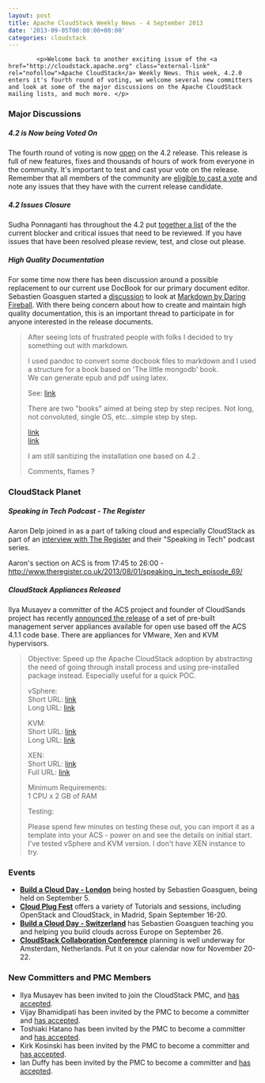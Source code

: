 ```yaml
---
layout: post
title: Apache CloudStack Weekly News - 4 September 2013
date: '2013-09-05T00:00:00+00:00'
categories: cloudstack
---
```

            <p>Welcome back to another exciting issue of the <a href="http://cloudstack.apache.org" class="external-link" rel="nofollow">Apache CloudStack</a> Weekly News. This week, 4.2.0 enters it's fourth round of voting, we welcome several new committers and look at some of the major discussions on the Apache CloudStack mailing lists, and much more. </p>


<h3><a name="ApacheCloudStackWeeklyNews-4September2013-MajorDiscussions"></a>Major Discussions</h3>

<h5><a name="ApacheCloudStackWeeklyNews-4September2013-4.2isNowbeingVotedOn"></a>4.2 is Now being Voted On</h5>

<p>The fourth round of voting is now <a href="http://markmail.org/message/xxfksrwvabkip2lb" class="external-link" rel="nofollow">open</a> on the 4.2 release. This release is full of new features, fixes and thousands of hours of work from everyone in the community. It's important to test and cast your vote on the release. Remember that all members of the community are <a href="http://cloudstack.apache.org/bylaws.html" class="external-link" rel="nofollow">eligible to cast a vote</a> and note any issues that they have with the current release candidate. </p>

<h5><a name="ApacheCloudStackWeeklyNews-4September2013-4.2IssuesClosure"></a>4.2 Issues Closure</h5>

<p>Sudha Ponnaganti has throughout the 4.2 put <a href="http://markmail.org/message/pwmlzcq7nwtcfdg5" class="external-link" rel="nofollow">together a list</a> of the the current blocker and critical issues that need to be reviewed. If you have issues that have been resolved please review, test, and close out please. </p>

<h5><a name="ApacheCloudStackWeeklyNews-4September2013-HighQualityDocumentation"></a>High Quality Documentation</h5>

<p>For some time now there has been discussion around a possible replacement to our current use DocBook for our primary document editor. Sebastien Goasguen started a <a href="http://markmail.org/message/5z2umxi3whcyqddy" class="external-link" rel="nofollow">discussion</a> to look at <a href="http://daringfireball.net/projects/markdown/" class="external-link" rel="nofollow">Markdown by Daring Fireball</a>. With there being concern about how to create and maintain high quality documentation, this is an important thread to participate in for anyone interested in the release documents. </p>

<blockquote>
<p>After seeing lots of frustrated people with folks I decided to try something out with markdown.</p>

<p>I used pandoc to convert some docbook files to markdown and I used a structure for a book based on 'The little mongodb' book.<br/>
We can generate epub and pdf using latex.</p>

<p>See: <a href="https://github.com/runseb/cloudstack-books" class="external-link" rel="nofollow">link</a></p>

<p>There are two "books" aimed at being step by step recipes. Not long, not convoluted, single OS, etc…simple step by step.</p>

<p><a href="https://github.com/runseb/cloudstack-books/blob/master/en/clients.markdown" class="external-link" rel="nofollow">link</a><br/>
<a href="https://github.com/runseb/cloudstack-books/blob/master/en/installation.markdown" class="external-link" rel="nofollow">link</a></p>

<p>I am still sanitizing the installation one based on 4.2 .</p>

<p>Comments, flames ?</p></blockquote>

<h3><a name="ApacheCloudStackWeeklyNews-4September2013-CloudStackPlanet"></a>CloudStack Planet</h3>

<h5><a name="ApacheCloudStackWeeklyNews-4September2013-SpeakinginTechPodcastTheRegister"></a>Speaking in Tech Podcast - The Register</h5>

<p>Aaron Delp joined in as a part of talking cloud and especially CloudStack as part of an <a href="http://markmail.org/message/ddyi72tzrfhcvycr" class="external-link" rel="nofollow">interview with The Register</a> and their "Speaking in Tech" podcast series. </p>

<p>Aaron's section on ACS is from 17:45 to 26:00 - <a href="http://www.theregister.co.uk/2013/08/01/speaking_in_tech_episode_69/" class="external-link" rel="nofollow">http://www.theregister.co.uk/2013/08/01/speaking_in_tech_episode_69/</a></p>

<h5><a name="ApacheCloudStackWeeklyNews-4September2013-CloudStackAppliancesReleased"></a>CloudStack Appliances Released</h5>

<p>Ilya Musayev a committer of the ACS project and founder of CloudSands project has recently <a href="http://markmail.org/message/cumk7jl2lt2e35jg" class="external-link" rel="nofollow">announced the release</a> of a set of pre-built management server appliances available for open use based off the ACS 4.1.1 code base. There are appliances for VMware, Xen and KVM hypervisors. </p>

<blockquote>
<p>Objective: Speed up the Apache CloudStack adoption by abstracting the need of going through install process and using pre-installed package instead. Especially useful for a quick POC.</p>

<p>vSphere:<br/>
Short URL: <a href="http://s.apache.org/vapp-acs411-vsphere" class="external-link" rel="nofollow">link</a><br/>
Long URL: <a href="http://download.cloudsand.com/appliances/cloudstack/centos6.4-x86_64-cloudstack-4.1.1.ova" class="external-link" rel="nofollow">link</a></p>

<p>KVM:<br/>
Short URL: <a href="http://s.apache.org/vapp-acs411-kvm" class="external-link" rel="nofollow">link</a><br/>
Long URL: <a href="http://download.cloudsand.com/appliances/cloudstack/centos6.4-x86_64-cloudstack-4.1.1.qcow2.bz2" class="external-link" rel="nofollow">link</a></p>

<p>XEN:<br/>
Short URL: <a href="http://s.apache.org/vapp-acs411-xen" class="external-link" rel="nofollow">link</a><br/>
Full URL: <a href="http://download.cloudsand.com/appliances/cloudstack/centos6.4-x86_64-cloudstack-4.1.1.vhd.bz2" class="external-link" rel="nofollow">link</a></p>

<p>Minimum Requirements:<br/>
1 CPU x 2 GB of RAM</p>

<p>Testing:</p>

<p>Please spend few minutes on testing these out, you can import it as a template into your ACS - power on and see the details on initial start.<br/>
I've tested vSphere and KVM version. I don't have XEN instance to try.</p></blockquote>


<h3><a name="ApacheCloudStackWeeklyNews-4September2013-Events"></a>Events</h3>

<ul>
	<li><b><a href="http://lanyrd.com/2013/build-a-cloud-day-london/" class="external-link" rel="nofollow">Build a Cloud Day - London</a></b> being hosted by Sebastien Goasguen, being held on September 5.</li>
	<li><b><a href="http://www.cloudplugfest.org/about-cloud-plugfests" class="external-link" rel="nofollow">Cloud Plug Fest</a></b> offers a variety of Tutorials and sessions, including OpenStack and CloudStack, in Madrid, Spain September 16-20.</li>
	<li><b><a href="http://lanyrd.com/2013/build-a-cloud-day-geneva-switzerland/" class="external-link" rel="nofollow">Build a Cloud Day - Switzerland</a></b> has Sebastien Goasguen teaching you and helping you build clouds across Europe on September 26.</li>
	<li><b><a href="http://lanyrd.com/2013/cloudstack-collaboration-conference/" class="external-link" rel="nofollow">CloudStack Collaboration Conference</a></b> planning is well underway for Amsterdam, Netherlands. Put it on your calendar now for November 20-22.</li>
</ul>


<h3><a name="ApacheCloudStackWeeklyNews-4September2013-NewCommittersandPMCMembers"></a>New Committers and PMC Members</h3>

<ul>
	<li>Ilya Musayev has been invited to join the CloudStack PMC, and <a href="http://markmail.org/message/263fp7wl56lhrwon" class="external-link" rel="nofollow">has accepted</a>.</li>
	<li>Vijay Bhamidipati has been invited by the PMC to become a committer and <a href="http://markmail.org/message/ol43ltkhkwnihgnd" class="external-link" rel="nofollow">has accepted</a>.</li>
	<li>Toshiaki Hatano has been invited by the PMC to become a committer and <a href="http://markmail.org/message/yrduvvabhtkdravy" class="external-link" rel="nofollow">has accepted</a>.</li>
	<li>Kirk Kosinski has been invited by the PMC to become a committer and <a href="http://markmail.org/message/6abmubyyzpgtdzru" class="external-link" rel="nofollow">has accepted</a>.</li>
	<li>Ian Duffy has been invited by the PMC to become a committer and <a href="http://markmail.org/message/jugi22z546nuljgp" class="external-link" rel="nofollow">has accepted</a>.</li>
</ul>

